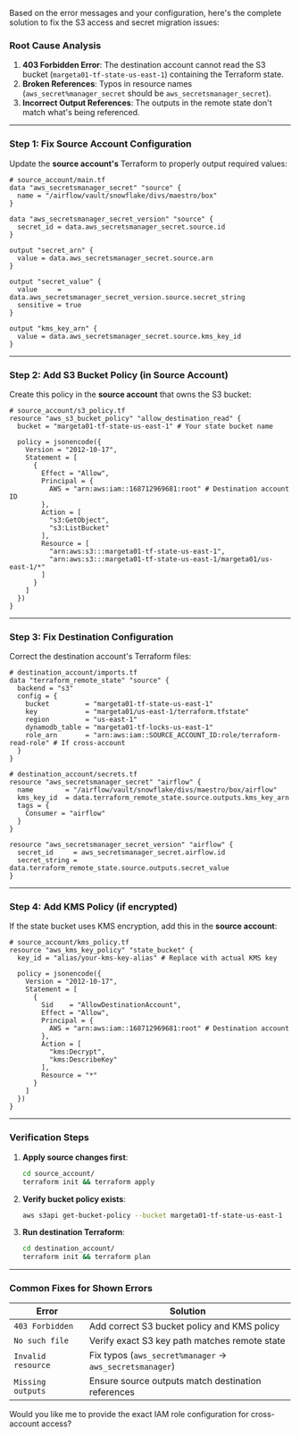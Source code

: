 Based on the error messages and your configuration, here's the complete solution to fix the S3 access and secret migration issues:

### Root Cause Analysis
1. **403 Forbidden Error**: The destination account cannot read the S3 bucket (`margeta01-tf-state-us-east-1`) containing the Terraform state.
2. **Broken References**: Typos in resource names (`aws_secret%manager_secret` should be `aws_secretsmanager_secret`).
3. **Incorrect Output References**: The outputs in the remote state don't match what's being referenced.

---

### Step 1: Fix Source Account Configuration
Update the **source account's** Terraform to properly output required values:

```hcl
# source_account/main.tf
data "aws_secretsmanager_secret" "source" {
  name = "/airflow/vault/snowflake/divs/maestro/box"
}

data "aws_secretsmanager_secret_version" "source" {
  secret_id = data.aws_secretsmanager_secret.source.id
}

output "secret_arn" {
  value = data.aws_secretsmanager_secret.source.arn
}

output "secret_value" {
  value     = data.aws_secretsmanager_secret_version.source.secret_string
  sensitive = true
}

output "kms_key_arn" {
  value = data.aws_secretsmanager_secret.source.kms_key_id
}
```

---

### Step 2: Add S3 Bucket Policy (in Source Account)
Create this policy in the **source account** that owns the S3 bucket:

```hcl
# source_account/s3_policy.tf
resource "aws_s3_bucket_policy" "allow_destination_read" {
  bucket = "margeta01-tf-state-us-east-1" # Your state bucket name

  policy = jsonencode({
    Version = "2012-10-17",
    Statement = [
      {
        Effect = "Allow",
        Principal = {
          AWS = "arn:aws:iam::168712969681:root" # Destination account ID
        },
        Action = [
          "s3:GetObject",
          "s3:ListBucket"
        ],
        Resource = [
          "arn:aws:s3:::margeta01-tf-state-us-east-1",
          "arn:aws:s3:::margeta01-tf-state-us-east-1/margeta01/us-east-1/*"
        ]
      }
    ]
  })
}
```

---

### Step 3: Fix Destination Configuration
Correct the destination account's Terraform files:

```hcl
# destination_account/imports.tf
data "terraform_remote_state" "source" {
  backend = "s3"
  config = {
    bucket         = "margeta01-tf-state-us-east-1"
    key            = "margeta01/us-east-1/terraform.tfstate"
    region         = "us-east-1"
    dynamodb_table = "margeta01-tf-locks-us-east-1"
    role_arn       = "arn:aws:iam::SOURCE_ACCOUNT_ID:role/terraform-read-role" # If cross-account
  }
}

# destination_account/secrets.tf
resource "aws_secretsmanager_secret" "airflow" {
  name        = "/airflow/vault/snowflake/divs/maestro/box/airflow"
  kms_key_id  = data.terraform_remote_state.source.outputs.kms_key_arn
  tags = {
    Consumer = "airflow"
  }
}

resource "aws_secretsmanager_secret_version" "airflow" {
  secret_id     = aws_secretsmanager_secret.airflow.id
  secret_string = data.terraform_remote_state.source.outputs.secret_value
}
```

---

### Step 4: Add KMS Policy (if encrypted)
If the state bucket uses KMS encryption, add this in the **source account**:

```hcl
# source_account/kms_policy.tf
resource "aws_kms_key_policy" "state_bucket" {
  key_id = "alias/your-kms-key-alias" # Replace with actual KMS key

  policy = jsonencode({
    Version = "2012-10-17",
    Statement = [
      {
        Sid    = "AllowDestinationAccount",
        Effect = "Allow",
        Principal = {
          AWS = "arn:aws:iam::168712969681:root" # Destination account
        },
        Action = [
          "kms:Decrypt",
          "kms:DescribeKey"
        ],
        Resource = "*"
      }
    ]
  })
}
```

---

### Verification Steps
1. **Apply source changes first**:
   ```bash
   cd source_account/
   terraform init && terraform apply
   ```

2. **Verify bucket policy exists**:
   ```bash
   aws s3api get-bucket-policy --bucket margeta01-tf-state-us-east-1
   ```

3. **Run destination Terraform**:
   ```bash
   cd destination_account/
   terraform init && terraform plan
   ```

---

### Common Fixes for Shown Errors
| Error | Solution |
|-------|----------|
| `403 Forbidden` | Add correct S3 bucket policy and KMS policy |
| `No such file` | Verify exact S3 key path matches remote state |
| `Invalid resource` | Fix typos (`aws_secret%manager` → `aws_secretsmanager`) |
| `Missing outputs` | Ensure source outputs match destination references |

Would you like me to provide the exact IAM role configuration for cross-account access?
